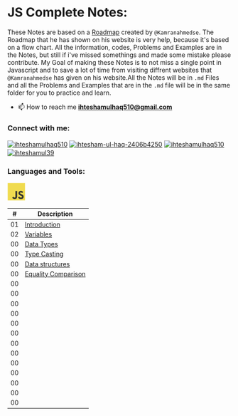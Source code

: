 # JS Complete Notes:
These Notes are based on a [Roadmap](https://roadmap.sh/javascript) created by `@Kamranahmedse`. The Roadmap that he has shown on his website is very help, because it's based on a flow chart. All the information, codes, Problems and Examples are in the Notes, but still if i've missed somethings and made some mistake please contribute. My Goal of making these Notes is to not miss a single point in Javascript and to save a lot of time from visiting diffrent websites that `@Kamranahmedse` has given on his website.All the Notes will be in `.md` Files and all the Problems and Examples that are in the `.md` file will be in the same folder for you to practice and learn.

- 📫 How to reach me **ihteshamulhaq510@gmail.com**

<h3 align="left">Connect with me:</h3>
<p align="left">
<a href="https://dev.to/ihteshamulhaq510" target="blank"><img align="center" src="https://raw.githubusercontent.com/rahuldkjain/github-profile-readme-generator/master/src/images/icons/Social/devto.svg" alt="ihteshamulhaq510" height="30" width="40" /></a>
<a href="https://linkedin.com/in/ihtesham-ul-haq-2406b4250" target="blank"><img align="center" src="https://raw.githubusercontent.com/rahuldkjain/github-profile-readme-generator/master/src/images/icons/Social/linked-in-alt.svg" alt="ihtesham-ul-haq-2406b4250" height="30" width="40" /></a>
<a href="https://stackoverflow.com/users/ihteshamulhaq510" target="blank"><img align="center" src="https://raw.githubusercontent.com/rahuldkjain/github-profile-readme-generator/master/src/images/icons/Social/stack-overflow.svg" alt="ihteshamulhaq510" height="30" width="40" /></a>
<a href="https://instagram.com/ihteshamul39" target="blank"><img align="center" src="https://raw.githubusercontent.com/rahuldkjain/github-profile-readme-generator/master/src/images/icons/Social/instagram.svg" alt="ihteshamul39" height="30" width="40" /></a>
</p>

<h3 align="left">Languages and Tools:</h3>
<p align="left"> <a href="https://developer.mozilla.org/en-US/docs/Web/JavaScript" target="_blank" rel="noreferrer"> <img src="https://raw.githubusercontent.com/devicons/devicon/master/icons/javascript/javascript-original.svg" alt="javascript" width="40" height="40"/> </a> </p>

|    #    |            Description              |
|---------|-------------------------------------|
|    01   |                                 [Introduction](./1_Introduction/Introduction.md)                                 |
|    02   |                                 [Variables](./2_Variables/Variables.md)                                 |
|    00   |                                 [Data Types](./3_Data%20Types/Data%20Types.md)                                 |
|    00   |                                 [Type Casting](./4_Type%20Casting/Readme.md)                                 |
|    00   |                                 [Data structures](./5_Data%20Structures/Readme.md)                                 |
|    00   |                                 [Equality Comparison](./6_Equality%20Comparison/Readme.md)                                 |
|    00   |                                 []()                                 |
|    00   |                                 []()                                 |
|    00   |                                 []()                                 |
|    00   |                                 []()                                 |
|    00   |                                 []()                                 |
|    00   |                                 []()                                 |
|    00   |                                 []()                                 |
|    00   |                                 []()                                 |
|    00   |                                 []()                                 |
|    00   |                                 []()                                 |
|    00   |                                 []()                                 |
|    00   |                                 []()                                 |
|    00   |                                 []()                                 |

